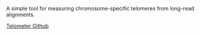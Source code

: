 A simple tool for measuring chromosome-specific telomeres from long-read alignments.

[Telometer Github](https://github.com/santiago-es/Telometer) 
